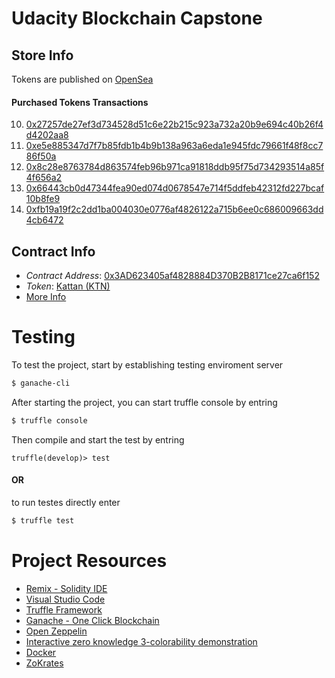 # Udacity Blockchain Capstone

## Store Info

Tokens are published on [OpenSea](https://testnets.opensea.io/collection/kattan)

#### Purchased Tokens Transactions

10. [0x27257de27ef3d734528d51c6e22b215c923a732a20b9e694c40b26f4d4202aa8](https://rinkeby.etherscan.io/tx/0x27257de27ef3d734528d51c6e22b215c923a732a20b9e694c40b26f4d4202aa8)
20. [0xe5e885347d7f7b85fdb1b4b9b138a963a6eda1e945fdc79661f48f8cc786f50a](https://rinkeby.etherscan.io/tx/0xe5e885347d7f7b85fdb1b4b9b138a963a6eda1e945fdc79661f48f8cc786f50a)
30. [0x8c28e8763784d863574feb96b971ca91818ddb95f75d734293514a85f4f656a2](https://rinkeby.etherscan.io/tx/0x8c28e8763784d863574feb96b971ca91818ddb95f75d734293514a85f4f656a2)
40. [0x66443cb0d47344fea90ed074d0678547e714f5ddfeb42312fd227bcaf10b8fe9](https://rinkeby.etherscan.io/tx/0x66443cb0d47344fea90ed074d0678547e714f5ddfeb42312fd227bcaf10b8fe9)
50. [0xfb19a19f2c2dd1ba004030e0776af4826122a715b6ee0c686009663dd4cb6472](https://rinkeby.etherscan.io/tx/0xfb19a19f2c2dd1ba004030e0776af4826122a715b6ee0c686009663dd4cb6472)

## Contract Info

+ *Contract Address*: [0x3AD623405af4828884D370B2B8171ce27ca6f152](https://rinkeby.etherscan.io/address/0x3AD623405af4828884D370B2B8171ce27ca6f152)
+ *Token*: [Kattan (KTN)](https://rinkeby.etherscan.io/token/0x3ad623405af4828884d370b2b8171ce27ca6f152)
+ [More Info](./DEPLOYMENT.txt)

# Testing
To test the project, start by establishing testing enviroment server
```bash
$ ganache-cli
```

After starting the project, you can start truffle console by entring
```bash
$ truffle console
```
Then compile and start the test by entring
```
truffle(develop)> test
```

#### OR

to run testes directly enter
```bash
$ truffle test
````

# Project Resources

* [Remix - Solidity IDE](https://remix.ethereum.org/)
* [Visual Studio Code](https://code.visualstudio.com/)
* [Truffle Framework](https://truffleframework.com/)
* [Ganache - One Click Blockchain](https://truffleframework.com/ganache)
* [Open Zeppelin ](https://openzeppelin.org/)
* [Interactive zero knowledge 3-colorability demonstration](http://web.mit.edu/~ezyang/Public/graph/svg.html)
* [Docker](https://docs.docker.com/install/)
* [ZoKrates](https://github.com/Zokrates/ZoKrates)
